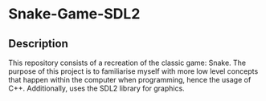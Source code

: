 # Snake-Game-SDL2

## Description

This repository consists of a recreation of the classic game: Snake. The purpose of this project is to familiarise myself with more low level concepts that happen within the computer when programming, hence the usage of C++. Additionally, uses the SDL2 library for graphics.
